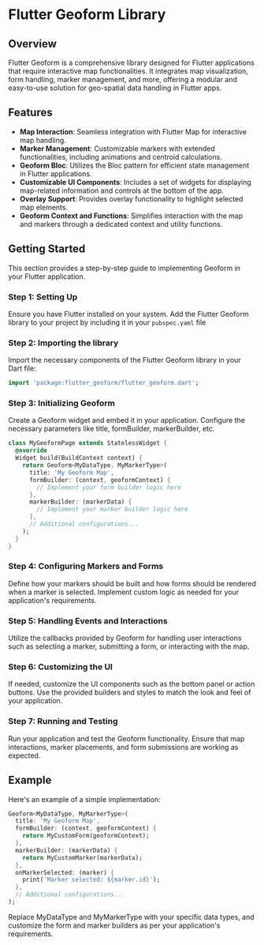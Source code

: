 # Flutter Geoform Library

## Overview

Flutter Geoform is a comprehensive library designed for Flutter applications that require interactive map functionalities. It integrates map visualization, form handling, marker management, and more, offering a modular and easy-to-use solution for geo-spatial data handling in Flutter apps.

## Features

- **Map Interaction**: Seamless integration with Flutter Map for interactive map handling.
- **Marker Management**: Customizable markers with extended functionalities, including animations and centroid calculations.
- **Geoform Bloc**: Utilizes the Bloc pattern for efficient state management in Flutter applications.
- **Customizable UI Components**: Includes a set of widgets for displaying map-related information and controls at the bottom of the app.
- **Overlay Support**: Provides overlay functionality to highlight selected map elements.
- **Geoform Context and Functions**: Simplifies interaction with the map and markers through a dedicated context and utility functions.

## Getting Started

This section provides a step-by-step guide to implementing Geoform in your Flutter application.

### Step 1: Setting Up

Ensure you have Flutter installed on your system. Add the Flutter Geoform library to your project by including it in your `pubspec.yaml` file

### Step 2: Importing the library

Import the necessary components of the Flutter Geoform library in your Dart file:

```dart
import 'package:flutter_geoform/flutter_geoform.dart';
```

### Step 3: Initializing Geoform

Create a Geoform widget and embed it in your application. Configure the necessary parameters like title, formBuilder, markerBuilder, etc.

```dart
class MyGeoformPage extends StatelessWidget {
  @override
  Widget build(BuildContext context) {
    return Geoform<MyDataType, MyMarkerType>(
      title: 'My Geoform Map',
      formBuilder: (context, geoformContext) {
        // Implement your form builder logic here
      },
      markerBuilder: (markerData) {
        // Implement your marker builder logic here
      },
      // Additional configurations...
    );
  }
}
```

### Step 4: Configuring Markers and Forms

Define how your markers should be built and how forms should be rendered when a marker is selected. Implement custom logic as needed for your application's requirements.

### Step 5: Handling Events and Interactions

Utilize the callbacks provided by Geoform for handling user interactions such as selecting a marker, submitting a form, or interacting with the map.

### Step 6: Customizing the UI

If needed, customize the UI components such as the bottom panel or action buttons. Use the provided builders and styles to match the look and feel of your application.

### Step 7: Running and Testing

Run your application and test the Geoform functionality. Ensure that map interactions, marker placements, and form submissions are working as expected.

## Example

Here's an example of a simple implementation:

```dart
Geoform<MyDataType, MyMarkerType>(
  title: 'My Geoform Map',
  formBuilder: (context, geoformContext) {
    return MyCustomForm(geoformContext);
  },
  markerBuilder: (markerData) {
    return MyCustomMarker(markerData);
  },
  onMarkerSelected: (marker) {
    print('Marker selected: ${marker.id}');
  },
  // Additional configurations...
);
```

Replace MyDataType and MyMarkerType with your specific data types, and customize the form and marker builders as per your application's requirements.
